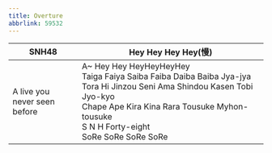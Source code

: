 ```yaml
---
title: Overture
abbrlink: 59532
---
```

| SNH48                            | Hey Hey Hey Hey(慢)                                          |
| -------------------------------- | ------------------------------------------------------------ |
| A live you<br/>never seen before | A~ Hey Hey HeyHeyHeyHey<br/>Taiga Faiya Saiba Faiba Daiba Baiba Jya-jya<br/>Tora Hi Jinzou Seni Ama Shindou Kasen Tobi Jyo-kyo<br/>Chape Ape Kira Kina Rara Tousuke Myhon-tousuke<br/>S N H Forty-eight<br/>SoRe SoRe SoRe SoRe |

